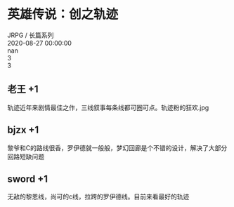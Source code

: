 



# 英雄传说：创之轨迹
  
JRPG / 长篇系列  
2020-08-27 00:00:00  
nan  
3  
3
## 老王 +1


轨迹近年来剧情最佳之作，三线叙事每条线都可圈可点。轨迹粉的狂欢.jpg
## bjzx +1


黎爷和C的路线很香，罗伊德就一般般，梦幻回廊是个不错的设计，解决了大部分回路短缺问题
## sword +1


无敌的黎恩线，尚可的c线，拉跨的罗伊德线。目前来看最好的轨迹